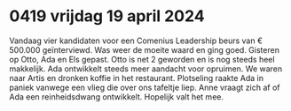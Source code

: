 # 0419 vrijdag 19 april 2024
Vandaag vier kandidaten voor een Comenius Leadership beurs van € 500.000 geïnterviewd. Was weer de moeite waard en ging goed. Gisteren op Otto, Ada en Els gepast. Otto is net 2 geworden en is nog steeds heel makkelijk. Ada ontwikkelt steeds meer aandacht voor opruimen. We waren naar Artis en dronken koffie in het restaurant. Plotseling raakte Ada in paniek vanwege een vlieg die over ons tafeltje liep. Anne vraagt zich af of Ada een reinheidsdwang ontwikkelt. Hopelijk valt het mee. 